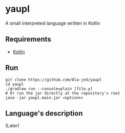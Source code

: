 # yaupl
A small interpreted language written in Kotlin

## Requirements
- [Kotlin](https://kotlinlang.org/)

## Run
```shell
git clone https://github.com/Ola-jed/yaupl
cd yaupl
./gradlew run --console=plain [file.y]
# Or run the jar directly at the repository's root
java -jar yaupl.main.jar <options>
```

## Language's description

(Later)
